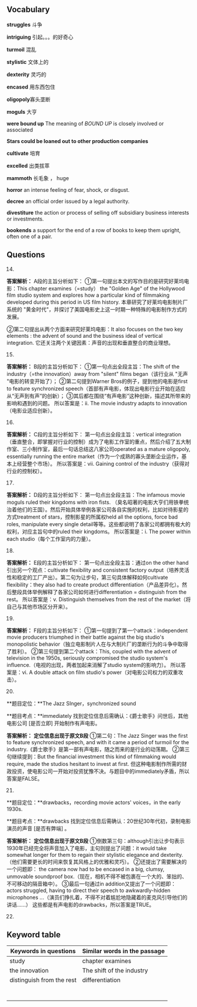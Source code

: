 ## Vocabulary

 **struggles**   斗争 

**intriguing**             引起。。。的好奇心

**turmoil**  混乱

**stylistic** 文体上的

**dexterity**   灵巧的

**encased**    用东西包住

**oligopoly**寡头垄断

**moguls** 大亨

**were bound up** The meaning of *BOUND UP* is closely involved or associated

**Stars could be loaned out to other production companies**



**cultivate** 培育

**excelled** 出类拔萃

**mammoth** 长毛象 ， huge

**horror** an intense feeling of fear, shock, or disgust.

**decree** an official order issued by a legal authority.

**divestiture** the action or process of selling off subsidiary business interests or investments.

**bookends** a support for the end of a row of books to keep them upright, often one of a pair.



## Questions

 

 

14.

**答案解析：**
A段的主旨分析如下：
①第一句提出本文的写作目的是研究好莱坞电影：This chapter examines（=study） the "Golden Age" of the Hollywood film studio system and explores how a particular kind of filmmaking developed during this period in US film history. 本章研究了好莱坞电影制片厂系统的 "黄金时代"，并探讨了美国电影史上这一时期一种特殊的电影制作方式的发展。

②第二句提出从两个方面来研究好莱坞电影：It also focuses on the two key elements : the advent of sound and the business ideal of vertical integration. 它还关注两个关键因素：声音的出现和垂直整合的商业理想。



15.

**答案解析：**
B段的主旨分析如下：
①第一句点出全段主旨：The shift of the industry（=the innovation）away from "silent" films began（该行业从 "无声 "电影的转变开始了）；
②第二句提到Warner Bros的例子，提到他的电影是first to feature synchronized speech（首部有声电影，体现出电影行业开始在适应从“无声到有声”的创新）；
③其后都在围绕“有声电影”这种创新，描述其所带来的影响和遇到的问题。
所以答案是：ii. The movie industry adapts to innovation（电影业适应创新）。



16.

**答案解析：**
C段的主旨分析如下：
第一句点出全段主旨：vertical integration（垂直整合，即掌握对行业的控制）成为了电影工作室的重点，然后介绍了五大制作室、三小制作室，最后一句话总结这八家公司operated as a mature oligopoly, essentially running the entire market（作为一个成熟的寡头垄断企业运作，基本上经营整个市场）。
所以答案是：vii. Gaining control of the industry（获得对行业的控制权）。



17.

**答案解析：**
D段的主旨分析如下：
第一句点出全段主旨：The infamous movie moguls ruled their kingdoms with iron fists. （臭名昭著的电影大亨们用铁拳统治着他们的王国）。然后开始具体举例各家公司各自实施的权利，比如对待影星的方式treatment of stars，控制影星的所属权held all the options, force bad roles, manipulate every single detail等等。这些都说明了各家公司都拥有极大的权利，对应主旨句中的ruled their kingdoms。
所以答案是：i. The power within each studio（每个工作室内的力量）。



18.

**答案解析：**
E段的主旨分析如下：
第一句点出全段主旨：通过on the other hand引出另一个观点：cultivate flexibility and consistent factory output（培养灵活性和稳定的工厂产出）。第二句为让步句，第三句具体解释如何cultivate flexibility：they also had to create product differentiation（产品差异化）。然后整段具体举例解释了各家公司如何进行differentiation = distinguish from the rest。
所以答案是：v. Distinguish themselves from the rest of the market（将自己与其他市场区分开来）。





19.

**答案解析：**
F段的主旨分析如下：
①第一句提到了第一个attack：independent movie producers triumphed in their battle against the big studio's monopolistic behavior（独立电影制片人在与大制片厂的垄断行为的斗争中取得了胜利）。
②第三句提到第二个attack：This, coupled with the advent of television in the 1950s, seriously compromised the studio system's influence.（电视的出现，两者加起来消解了studio system的影响力）。
所以答案是：vi. A double attack on film studio's power（对电影公司权力的双重攻击）。



20.

**题目定位：**The Jazz SInger，synchronized sound

**题目考点：**immediately
找到定位信息后需确认：《爵士歌手》问世后，其他电影公司 [是否立即] 开始制作有声电影。

**答案解析：**
**定位信息出现于原文B段**
①第二句：The Jazz Singer was the first to feature synchronized speech, and with it came a period of turmoil for the industry.《爵士歌手》是第一部有声电影，随之而来的是行业的动荡期。
②第三句继续提到：But the financial investment this kind of filmmaking would require, made the studios hesitant to invest at first. 但这种电影制作所需的财政投资，使电影公司一开始对投资犹豫不决。与题目中的immediately矛盾，所以答案是FALSE。



21.

**题目定位：**drawbacks，recording movie actors' voices，in the early 1930s.

**题目考点：**drawbacks
找到定位信息后需确认：20世纪30年代初，录制电影演员的声音 [是否有弊端] 。

**答案解析：**
**定位信息出现于原文B段**
①倒数第三句：although引出让步句表示1930年已经完全将声音加入了电影，主句则提出了问题：it would take somewhat longer for them to regain their stylistic elegance and dexterity.（他们需要更长的时间来恢复其风格上的优雅和灵巧）。
②还提出了需要解决的一个问题即： the camera now had to be encased in a big, clumsy, unmovable soundproof box.（现在，相机不得不被包裹在一个大的、笨拙的、不可移动的隔音箱中）。
③最后一句通过in addition又提出了一个问题即：actors struggled, having to direct their speech to awkwardly-hidden microphones ...（演员们挣扎着，不得不对着尴尬地隐藏着的麦克风引导他们的讲话......）
这些都是有声电影的drawbacks，所以答案是TRUE。



22.







## Keyword table

| Keywords in questions     | Similar words in the passage |
| ------------------------- | ---------------------------- |
| study                     | chapter examines             |
| the innovation            | The shift of the industry    |
| distinguish from the rest | differentiation              |
|                           |                              |
|                           |                              |
|                           |                              |
|                           |                              |
|                           |                              |
|                           |                              |
|                           |                              |

